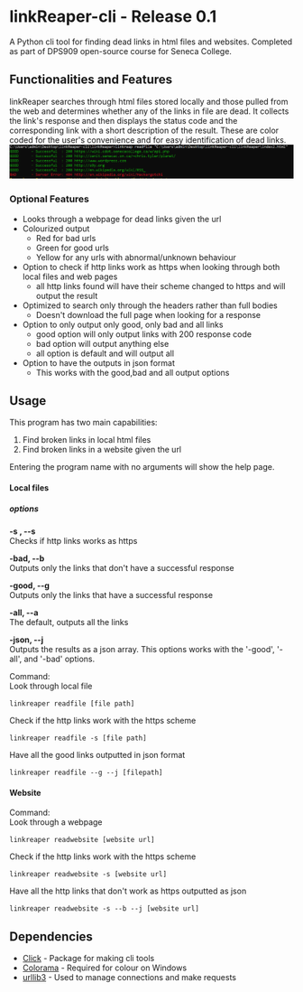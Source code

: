 # linkReaper-cli - Release 0.1
A Python cli tool for finding dead links in html files and 
websites. Completed as part of DPS909 open-source course for
Seneca College.

## Functionalities and Features

linkReaper searches through html files stored locally and those pulled
from the web and determines whether any of the links in file are dead. It collects the link's response and then displays 
the status code and the corresponding link with a short description
of the result. These are color coded for the user's convenience and for easy identification of dead links.
   ![output](Assets/linkread-output.png)

### Optional Features

* Looks through a webpage for dead links given the url
* Colourized output
    * Red for bad urls
    * Green for good urls
    * Yellow for any urls with abnormal/unknown behaviour
* Option to check if http links work as https when looking through both local files and web pages
    * all http links found will have their scheme changed to https and will output the result
* Optimized to search only through the headers rather than full bodies
    * Doesn't download the full page when looking for a response
* Option to only output only good, only bad and all links
    * good option will only output links with 200 response code
    * bad option will output anything else
    * all option is default and will output all
* Option to have the outputs in json format
    * This works with the good,bad and all output options
 
## Usage

This program has two main capabilities:
1. Find broken links in local html files
2. Find broken links in a website given the url

Entering the program name with no arguments will show the help page.

#### Local files
##### options
**-s , --s**  
Checks if http links works as https 

**-bad, --b**  
Outputs only the links that don't have a successful response

**-good, --g**  
Outputs only the links that have a successful response

**-all, --a**  
The default, outputs all the links

**-json, --j**  
Outputs the results as a json array. This options works with the '-good', '-all', and '-bad' options.


Command:  
Look through local file

    linkreaper readfile [file path]

Check if the http links work with the https scheme

    linkreaper readfile -s [file path]
    
Have all the good links outputted in json format

    linkreaper readfile --g --j [filepath]   
#### Website
Command:  
Look through a webpage

    linkreaper readwebsite [website url]

Check if the http links work with the https scheme

    linkreaper readwebsite -s [website url]
    
Have all the http links that don't work as https outputted as json
    
    linkreaper readwebsite -s --b --j [website url]    


## Dependencies
* [Click](https://click.palletsprojects.com/en/7.x/) - Package for making cli tools    
* [Colorama](https://pypi.org/project/colorama/) - Required for colour on Windows
* [urllib3](https://urllib3.readthedocs.io/en/latest/) - Used to manage connections and make requests